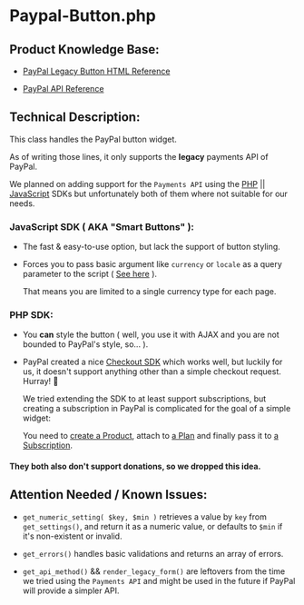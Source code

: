 # Paypal-Button.php

## Product Knowledge Base:

- [PayPal Legacy Button HTML Reference](https://developer.paypal.com/docs/paypal-payments-standard/integration-guide/html-reference-landing/)


- [PayPal API Reference](https://developer.paypal.com/docs/api/overview)

## Technical Description:

This class handles the PayPal button widget.

As of writing those lines, it only supports the **legacy** payments API of PayPal.

We planned on adding support for the `Payments API` using the [PHP](https://developer.paypal.com/docs/api/payments/v2/) || [JavaScript](https://developer.paypal.com/docs/checkout/) SDKs but 
unfortunately both of them where not suitable for our needs.

### JavaScript SDK ( AKA "Smart Buttons" ):

- The fast & easy-to-use option, but lack the support of button styling.


- Forces you to pass basic argument like `currency` or `locale` as a query parameter to the script ( [See here](https://developer.paypal.com/docs/checkout/reference/customize-sdk/) ).
  
	That means you are limited to a single currency type for each page.

### PHP SDK:
- You **can** style the button ( well, you use it with AJAX and you are not bounded to PayPal's style, so... ).
  

- PayPal created a nice [Checkout SDK](https://github.com/paypal/Checkout-PHP-SDK) which works well, but luckily for us, it doesn't support anything other than a simple checkout request. Hurray! 🎉
  
	We tried extending the SDK to at least support subscriptions, but creating a subscription in PayPal is complicated for the goal of a simple widget:
  
	You need to [create a Product](https://developer.paypal.com/docs/api/catalog-products/v1/#products_create), attach to 
  	[a Plan](https://developer.paypal.com/docs/api/subscriptions/v1/#plans_create) and finally pass it to [a Subscription](https://developer.paypal.com/docs/api/subscriptions/v1/#subscriptions_create).
  

#### They both also don't support donations, so we dropped this idea.


## Attention Needed / Known Issues:

- `get_numeric_setting( $key, $min )` retrieves a value by `key` from `get_settings()`, and return it as a numeric value, or defaults to `$min` if it's non-existent or invalid.


- `get_errors()` handles basic validations and returns an array of errors.


- `get_api_method()` && `render_legacy_form()` are leftovers from the time we tried using the `Payments API` and might be used in the future if PayPal will provide a simpler API.
